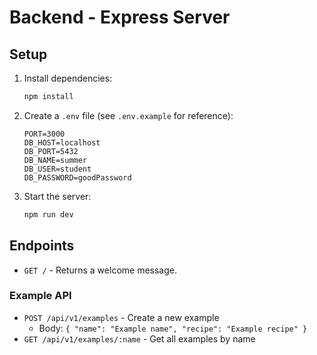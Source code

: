 # Backend - Express Server

## Setup

1. Install dependencies:

   ```bash
   npm install
   ```

2. Create a `.env` file (see `.env.example` for reference):

   ```env
   PORT=3000
   DB_HOST=localhost
   DB_PORT=5432
   DB_NAME=summer
   DB_USER=student
   DB_PASSWORD=goodPassword
   ```

3. Start the server:
   ```bash
   npm run dev
   ```


## Endpoints

- `GET /` - Returns a welcome message.

### Example API

- `POST /api/v1/examples` - Create a new example
  - Body: `{ "name": "Example name", "recipe": "Example recipe" }`
- `GET /api/v1/examples/:name` - Get all examples by name

